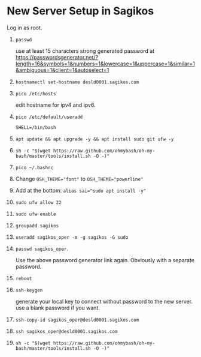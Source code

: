 # New Server Setup in Sagikos
Log in as root.
1. ``passwd``

      use at least 15 characters strong generated password at https://passwordsgenerator.net/?length=16&symbols=1&numbers=1&lowercase=1&uppercase=1&similar=1&ambiguous=1&client=1&autoselect=1

1. ``hostnamectl set-hostname desld0001.sagikos.com``
1. ``pico /etc/hosts``

      edit hostname for ipv4 and ipv6.
      
1. ``pico /etc/default/useradd``

      ``SHELL=/bin/bash``

3. ``apt update && apt upgrade -y && apt install sudo git ufw -y``
5. ``sh -c "$(wget https://raw.github.com/ohmybash/oh-my-bash/master/tools/install.sh -O -)"``
6. ``pico ~/.bashrc``
7. Change ``OSH_THEME="font"`` to ``OSH_THEME="powerline"``
8. Add at the bottom: ``alias sai="sudo apt install -y"``
9. ``sudo ufw allow 22``
10. ``sudo ufw enable``
11. ``groupadd sagikos``
12. ``useradd sagikos_oper -m -g sagikos -G sudo``
13. ``passwd sagikos_oper``. 

      Use the above password generator link again. Obviously with a separate password.
1. ``reboot``
1. ``ssh-keygen``

      generate your local key to connect without password to the new server. use a blank password if you want.

1. ``ssh-copy-id sagikos_oper@desld0001.sagikos.com``
1. ``ssh sagikos_oper@desld0001.sagikos.com``
1. ``sh -c "$(wget https://raw.github.com/ohmybash/oh-my-bash/master/tools/install.sh -O -)"``
